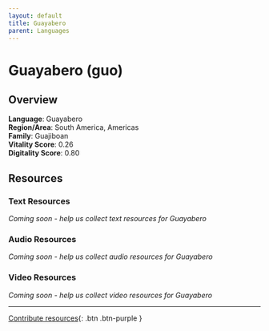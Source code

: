 ```yaml
---
layout: default
title: Guayabero
parent: Languages
---
```


# Guayabero (guo)

## Overview

**Language**: Guayabero  
**Region/Area**: South America, Americas  
**Family**: Guajiboan  
**Vitality Score**: 0.26  
**Digitality Score**: 0.80  

## Resources

### Text Resources
*Coming soon - help us collect text resources for Guayabero*

### Audio Resources
*Coming soon - help us collect audio resources for Guayabero*

### Video Resources
*Coming soon - help us collect video resources for Guayabero*

---

[Contribute resources](https://fairtrain.github.io/){: .btn .btn-purple }
